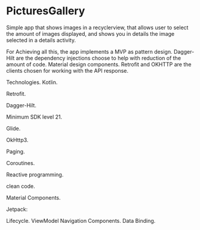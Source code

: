 # PicturesGallery

Simple app that shows images in a recyclerview, that allows user to select the amount of images displayed, and shows you in details the image selected in a details activity.

For Achieving all this, the app implements a MVP as pattern design.
Dagger-Hilt are the dependency injections choose to help with reduction of the amount of code.
Material design components.
Retrofit and OKHTTP are the clients chosen for working with the API response.

Technologies.
Kotlin.

Retrofit.

Dagger-Hilt.

Minimum SDK level 21.

Glide.

OkHttp3.

Paging.

Coroutines.

Reactive programming.

clean code.

Material Components.

Jetpack:

Lifecycle.
ViewModel
Navigation Components.
Data Binding.


